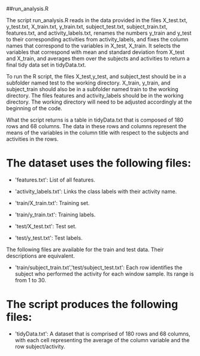 ##run_analysis.R

The script run_analysis.R reads in the data provided in the files X_test.txt, y_test.txt, X_train.txt, y_train.txt, subject_test.txt, subject_train.txt, features.txt, and activity_labels.txt, renames the numbers y_train and y_test to their corresponding activities from activity_labels, and fixes the column names that correspond to the variables in X_test, X_train. It selects the variables that correspond with mean and standard deviation from X_test and X_train, and averages them over the subjects and activities to return a final tidy data set in tidyData.txt.

To run the R script, the files X_test,y_test, and subject_test should be in a subfolder named test to the working directory. X_train, y_train, and subject_train should also be in a subfolder named train to the working directory. The files features and activity_labels should be in the working directory. The working directory will need to be adjusted accordingly at the beginning of the code. 

What the script returns is a table in tidyData.txt that is composed of 180 rows and 68 columns. The data in these rows and columns represent the means of the variables in the column title with respect to the subjects and activities in the rows. 

The dataset uses the following files:
===========================================

- 'features.txt': List of all features.

- 'activity_labels.txt': Links the class labels with their activity name.

- 'train/X_train.txt': Training set.

- 'train/y_train.txt': Training labels.

- 'test/X_test.txt': Test set.

- 'test/y_test.txt': Test labels.

The following files are available for the train and test data. Their descriptions are equivalent. 

- 'train/subject_train.txt','test/subject_test.txt': Each row identifies the subject who performed the activity for each window sample. Its range is from 1 to 30. 

The script produces the following files:
===========================================
- 'tidyData.txt': A dataset that is comprised of 180 rows and 68 columns, with each cell representing the average of the column variable and the row subject/activity.